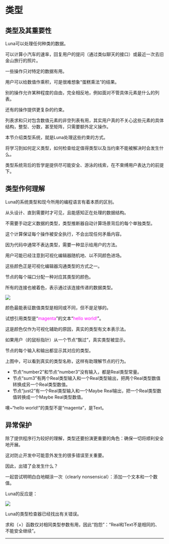 # 类型

## 类型及其重要性
Luna可以处理任何种类的数据。

可以计算小汽车的速率，回复用户的提问（通过类似聊天的接口）或最近一次去旧金山旅行的照片。

一些操作只对特定的数据有用。

用户可以给数值作乘积，可是很难想象“蛋糕乘法”的结果。

别的操作允许某种程度的自由，完全相反地，例如面对不管具体元素是什么的列表。

还有的操作提供更复杂的约束。

列表求和只对包含数值元素的非空列表有用，其实用户真的不关心这些元素的具体结构，整型、分数，甚至矩阵，只需要额外定义操作。

本节介绍类型系统，就是Luna处理这些约束的方式。

将学习到如何定义类型，如何检查给定值得类型以及当约束不能被解决时会发生什么。

类型系统背后的哲学是提供尽可能安全、游泳的线索，在不束缚用户表达力的前提下。

## 类型作何理解
Luna的系统类型和现今所用的编程语言有着本质的区别。

从头设计、直到需要时才可见，且能感知正在处理的数据结构。

不需要手动定义数据的类型，类型推断器自动计算场景背后的每个单独类型。

这个计算保证每个操作被安全执行，不会出现任何矛盾内容。

因为代码中通常不表达类型，需要一种显示给用户的方法。

用户可能已经注意到可视化编辑器随机地、以不同颜色进场。

这些颜色正是可视化编辑器沟通类型的方式之一。

节点的每个端口分配一种对应其类型的颜色。

所有的连接也被着色，表示通过该连接传递的数据类型。

![][0]

颜色最能表征数值类型是相同或不同，但不是足够的。

试想引用类型是“<font color="magenta">magenta</font>”的文本“<font color="magenta">hello world!</font>”。

这是颜色仅作为可视化辅助的原因，真实的类型有文本表示法。

如果用户（的鼠标指针）从一个节点“飘过”，真实类型被显示。

节点的每个输入和输出都显示其对应的类型。

上图中，可以看到真实的类型名称，这样有助理解节点的行为。

- 节点“number2”和节点“number3”没有输入，都是Real类型常量。
- 节点“sum3”有两个Real类型输入和一个Real类型输出，把两个Real类型数值转换成另一个Real类型数值。
- 节点“just2”有一个Real类型输入和一个Maybe Real输出，把一个Real类型数值转换成一个Maybe Real类型数值。

噢~“hello world!”的类型不是“magenta”，是Text。

## 异常保护
除了提供程序行为较好的理解，类型还要扮演更重要的角色：确保一切将顺利安全地开展。

这对防止开发中可能意外发生的很多错误至关重要。

因此，出错了会发生什么？

一起尝试明明白白地糊涂一次（clearly nonsensical）：添加一个文本和一个数值。

Luna的反应是：

![][1]

Luna的类型检查器已经找出有关错误。

求和（+）函数仅对相同类型参数有用，因此“抱怨”：“Real和Text不是相同的、不能安全继续”。

---
[0]:./images/colorful-graph.png
[1]:./images/error.png